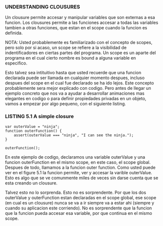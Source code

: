 ### UNDERSTANDING CLOUSURES

Un clousure permite accesar y manipular variables que son externas a 
esa funcion. Los clousures permite a las funciones accesar a todas las
variables tambien a otras funciones, que estan en el scope cuando la
funcion es definida.

NOTA: Usted probablemente es familiarizado con el concepto de scopes,
pero solo por si acaso, un scope se refiere a la visibilidad de 
indentificadores en ciertas partes del programa. Un scope es un aparte
del programa en el cual cierto nombre es bound a alguna variable en 
especifico.

Esto talvez sea intituitivo hasta que usted recuerde que una funcion 
declarada puede ser llamada en cualquier momento despues, incluso despues
del scope en el cual fue declarado se ha ido lejos. Este concepto 
probablemente sera mejor explicado con codigo. Pero antes de llegar un 
ejemplo concreto que nos va a ayudar a desarrollar animaciones mas
elegantes en codigo o para definir propiedades privadas en un objeto,
vamos a empezar por algo pequeno, con el siguiente listing.

### LISTING 5.1 A simple closure
```
var outerValue = "ninja";
function outerFunction() {
    assert(outerValue === "ninja", "I can see the ninja.");
}

outerFunction();

```
En este ejemplo de codigo, declaramos una variable outerValue y 
una funcion outerFunction en el mismo scope, en este caso, el
scope global. Despues de todo, llamamos a la funcion outer function.
Como usted puede ver en el figure 5.1 la funcion permite, ver y accesar
la varible outerValue. Esto es algo que se ve comunmente miles de veces
sin darse cuenta que se esta creando un clousure.

Talvez esto no lo sorprenda. Esto no es sorprendente. Por que los dos
outerValue y outerFunction estan declaradas en el scope global, ese
scope (en cual es un clousure) nunca se va a ir siempre va a estar ahi
(siempre y cuando su aplicacion este corriendo). No es sorprendente que
la funcion que la funcion pueda accesar esa variable, por que continua 
en el mismo scope.

